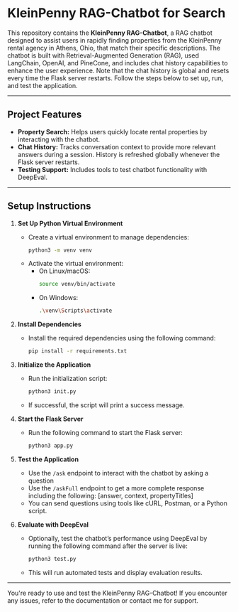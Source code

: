 # KleinPenny RAG-Chatbot for Search

This repository contains the **KleinPenny RAG-Chatbot**, a RAG chatbot designed to assist users in rapidly finding properties from the KleinPenny rental agency in Athens, Ohio, that match their specific descriptions. The chatbot is built with Retrieval-Augmented Generation (RAG), used LangChain, OpenAI, and PineCone, and includes chat history capabilities to enhance the user experience. Note that the chat history is global and resets every time the Flask server restarts. Follow the steps below to set up, run, and test the application.

---

## Project Features

- **Property Search:** Helps users quickly locate rental properties by interacting with the chatbot.
- **Chat History:** Tracks conversation context to provide more relevant answers during a session. History is refreshed globally whenever the Flask server restarts.
- **Testing Support:** Includes tools to test chatbot functionality with DeepEval.

---

## Setup Instructions

1. **Set Up Python Virtual Environment**
   - Create a virtual environment to manage dependencies:
     ```bash
     python3 -m venv venv
     ```
   - Activate the virtual environment:
     - On Linux/macOS:
       ```bash
       source venv/bin/activate
       ```
     - On Windows:
       ```bash
       .\venv\Scripts\activate
       ```

2. **Install Dependencies**
   - Install the required dependencies using the following command:
     ```bash
     pip install -r requirements.txt
     ```

3. **Initialize the Application**
   - Run the initialization script:
     ```bash
     python3 init.py
     ```
   - If successful, the script will print a success message.

4. **Start the Flask Server**
   - Run the following command to start the Flask server:
     ```bash
     python3 app.py
     ```

5. **Test the Application**
   - Use the `/ask` endpoint to interact with the chatbot by asking a question
   - Use the `/askFull` endpoint to get a more complete response including the following: [answer, context, propertyTitles]
   - You can send questions using tools like cURL, Postman, or a Python script.

6. **Evaluate with DeepEval**
   - Optionally, test the chatbot’s performance using DeepEval by running the following command after the server is live:
     ```bash
     python3 test.py
     ```
   - This will run automated tests and display evaluation results.

---

You're ready to use and test the KleinPenny RAG-Chatbot! If you encounter any issues, refer to the documentation or contact me for support.